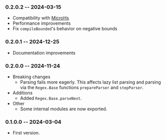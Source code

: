 ### 0.2.0.2 -- 2024-03-15

* Compatibility with [MicroHs](https://github.com/augustss/MicroHs)
* Performance improvements
* Fix `compileBounded`'s behavior on negative bounds

### 0.2.0.1 -- 2024-12-25

* Documentation improvements

### 0.2.0.0 -- 2024-11-24

* Breaking changes
  * Parsing fails more eagerly. This affects lazy list parsing and parsing via
    the `Regex.Base` functions `prepareParser` and `stepParser`.
* Additions
  * Added `Regex.Base.parseNext`.
* Other
  * Some internal modules are now exported.

### 0.1.0.0 -- 2024-03-04

* First version.
